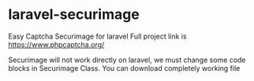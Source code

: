 # laravel-securimage
Easy Captcha Securimage for laravel
Full project link is
https://www.phpcaptcha.org/

Securimage will not work directly on laravel, we must change some code blocks in Securimage Class.
You can download completely working file
